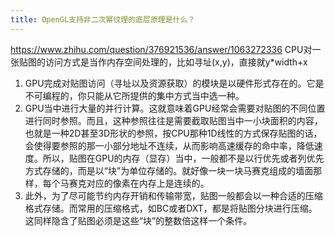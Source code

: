 ```yaml
---
title: OpenGL支持非二次幂纹理的底层原理是什么？
---
```

https://www.zhihu.com/question/376921536/answer/1063272336
CPU对一张贴图的访问方式是当作内存空间处理的，比如寻址(x,y)，直接就y*width+x
1. GPU完成对贴图访问（寻址以及资源获取）的模块是以硬件形式存在的。它是不可编程的，你只能从它所提供的集中方式当中选一种。
2. GPU当中进行大量的并行计算。这就意味着GPU经常会需要对贴图的不同位置进行同时参照。而且，这种参照往往是需要截取贴图当中一小块面积的内容，也就是一种2D甚至3D形状的参照，按CPU那种1D线性的方式保存贴图的话，会使得要参照的那一小部分地址不连续，从而影响高速缓存的命中率，降低速度。所以，贴图在GPU的内存（显存）当中，一般都不是以行优先或者列优先方式存储的，而是以“块”为单位存储的。就好像一块一块马赛克组成的墙面那样，每个马赛克对应的像素在内存上是连续的。
3. 此外，为了尽可能节约内存开销和传输带宽，贴图一般都会以一种合适的压缩格式存储。而常用的压缩格式，如BC或者DXT，都是将贴图分块进行压缩。这同样隐含了贴图必须是这些“块”的整数倍这样一个条件。